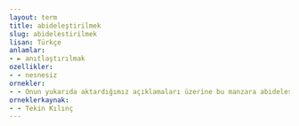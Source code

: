 ```yaml
---
layout: term
title: abideleştirilmek
slug: abidelestirilmek
lisan: Türkçe
anlamlar:
- ► anıtlaştırılmak
ozellikler:
- - nesnesiz
ornekler:
- - Onun yukarıda aktardığımız açıklamaları üzerine bu manzara abideleştirilmiş ve adına da ‘Mehmetçiğe Saygı Anıtı’ denmiştir.
orneklerkaynak:
- - Tekin Kılınç
---
```

